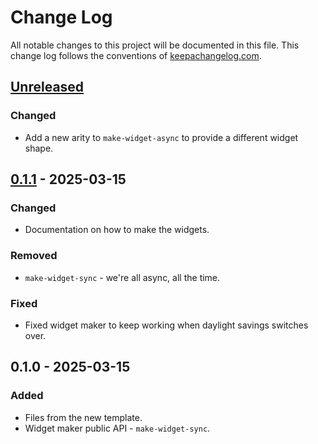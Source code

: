# Change Log
All notable changes to this project will be documented in this file. This change log follows the conventions of [keepachangelog.com](http://keepachangelog.com/).

## [Unreleased]
### Changed
- Add a new arity to `make-widget-async` to provide a different widget shape.

## [0.1.1] - 2025-03-15
### Changed
- Documentation on how to make the widgets.

### Removed
- `make-widget-sync` - we're all async, all the time.

### Fixed
- Fixed widget maker to keep working when daylight savings switches over.

## 0.1.0 - 2025-03-15
### Added
- Files from the new template.
- Widget maker public API - `make-widget-sync`.

[Unreleased]: https://github.com/your-name/manage-debt/compare/0.1.1...HEAD
[0.1.1]: https://github.com/your-name/manage-debt/compare/0.1.0...0.1.1

